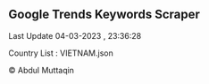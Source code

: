 

## Google Trends Keywords Scraper 
 
Last Update 04-03-2023 , 23:36:28

Country List :
VIETNAM.json



© Abdul Muttaqin 

